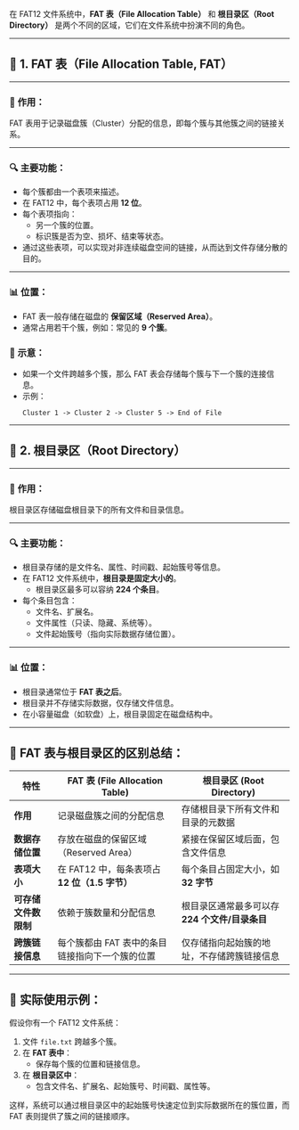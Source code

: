 在 FAT12 文件系统中，**FAT 表（File Allocation Table）** 和 **根目录区（Root Directory）** 是两个不同的区域，它们在文件系统中扮演不同的角色。

---

## 🔹 **1. FAT 表（File Allocation Table, FAT）**

---

### 📘 **作用：**
FAT 表用于记录磁盘簇（Cluster）分配的信息，即每个簇与其他簇之间的链接关系。

---

### 🔍 **主要功能：**
- 每个簇都由一个表项来描述。
- 在 FAT12 中，每个表项占用 **12 位**。
- 每个表项指向：
  - 另一个簇的位置。
  - 标识簇是否为空、损坏、结束等状态。
- 通过这些表项，可以实现对非连续磁盘空间的链接，从而达到文件存储分散的目的。

---

### 📊 **位置：**
- FAT 表一般存储在磁盘的 **保留区域（Reserved Area）**。
- 通常占用若干个簇，例如：常见的 **9 个簇**。

### 📖 **示意：**
- 如果一个文件跨越多个簇，那么 FAT 表会存储每个簇与下一个簇的连接信息。
- 示例：  
  ```
  Cluster 1 -> Cluster 2 -> Cluster 5 -> End of File
  ```

---

## 🔹 **2. 根目录区（Root Directory）**

---

### 📘 **作用：**
根目录区存储磁盘根目录下的所有文件和目录信息。

---

### 🔍 **主要功能：**
- 根目录存储的是文件名、属性、时间戳、起始簇号等信息。
- 在 FAT12 文件系统中，**根目录是固定大小的**。
  - 根目录区最多可以容纳 **224 个条目**。
- 每个条目包含：
  - 文件名、扩展名。
  - 文件属性（只读、隐藏、系统等）。
  - 文件起始簇号（指向实际数据存储位置）。

---

### 📊 **位置：**
- 根目录通常位于 **FAT 表之后**。
- 根目录并不存储实际数据，仅存储文件信息。
- 在小容量磁盘（如软盘）上，根目录固定在磁盘结构中。

---

## 📍 **FAT 表与根目录区的区别总结：**

| 特性                  | **FAT 表 (File Allocation Table)**                          | **根目录区 (Root Directory)**                          |
|----------------------|----------------------------------------------------------|--------------------------------------------------------|
| **作用**             | 记录磁盘簇之间的分配信息                                  | 存储根目录下所有文件和目录的元数据                     |
| **数据存储位置**     | 存放在磁盘的保留区域（Reserved Area）                    | 紧接在保留区域后面，包含文件信息                         |
| **表项大小**         | 在 FAT12 中，每条表项占 **12 位（1.5 字节）**          | 每个条目占固定大小，如 **32 字节**                       |
| **可存储文件数限制** | 依赖于簇数量和分配信息                                  | 根目录区通常最多可以存 **224 个文件/目录条目**        |
| **跨簇链接信息**     | 每个簇都由 FAT 表中的条目链接指向下一个簇的位置         | 仅存储指向起始簇的地址，不存储跨簇链接信息             |

---

## 🎯 **实际使用示例：**
假设你有一个 FAT12 文件系统：
1. 文件 `file.txt` 跨越多个簇。
2. 在 **FAT 表中**：
   - 保存每个簇的位置和链接信息。
3. 在 **根目录区中**：
   - 包含文件名、扩展名、起始簇号、时间戳、属性等。

这样，系统可以通过根目录区中的起始簇号快速定位到实际数据所在的簇位置，而 FAT 表则提供了簇之间的链接顺序。
